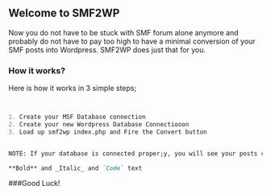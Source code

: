 ## Welcome to SMF2WP

Now you do not have to be stuck with SMF forum alone anymore and probably do not have to pay too high to have a minimal conversion of your SMF posts
into Wordpress. SMF2WP does just that for you.


### How it works?

Here is how it works in 3 simple steps;
```markdown


1. Create your MSF Database connection
2. Create your new Wordpress Database Connectiooon
3. Load up smf2wp index.php and Fire the Convert button


NOTE: If your database is connected proper;y, you will see your posts count on both database before and after the migration.

**Bold** and _Italic_ and `Code` text

```

###Good Luck!